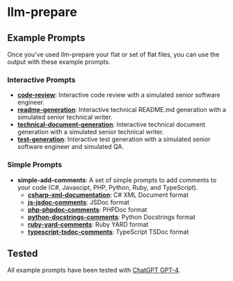 # llm-prepare

## Example Prompts

Once you've used llm-prepare your flat or set of flat files, you can use the output with these example prompts.

### Interactive Prompts

- **[code-review](/example-prompts/code-review.md)**: Interactive code review with a simulated senior software engineer.
- **[readme-generation](/example-prompts/readme-generation.md)**: Interactive technical README.md generation with a simulated senior technical writer.
- **[technical-document-generation](/example-prompts/technical-document-generation.md)**: Interactive technical document generation with a simulated senior technical writer.
- **[test-generation](/example-prompts/test-generation.md)**: Interactive test generation with a simulated senior software engineer and simulated QA.

### Simple Prompts

- **simple-add-comments**: A set of simple prompts to add comments to your code (C#, Javascipt, PHP, Python, Ruby, and TypeScript).
  - **[csharp-xml-documentation](/example-prompts/simple-add-comments/csharp-xml-documentation.md)**: C# XML Document format
  - **[js-jsdoc-comments](/example-prompts/simple-add-comments/js-jsdoc-comments.md)**: JSDoc format
  - **[php-phpdoc-comments](/example-prompts/simple-add-comments/php-phpdoc-comments.md)**: PHPDoc format
  - **[python-docstrings-comments](/example-prompts/simple-add-comments/python-docstrings-comments.md)**: Python Docstrings format
  - **[ruby-yard-comments](/example-prompts/simple-add-comments/ruby-yard-comments.md)**: Ruby YARD format
  - **[typescript-tsdoc-comments](/example-prompts/simple-add-comments/typescript-tsdoc-comments.md)**: TypeScript TSDoc format

## Tested

All example prompts have been tested with [ChatGPT GPT-4](/example-prompts/https://chat.openai.com/).
